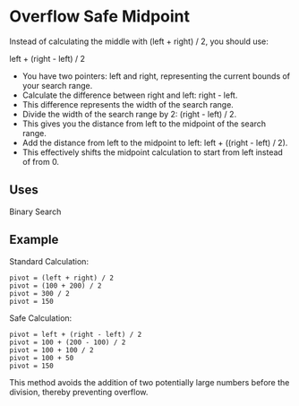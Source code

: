 # Overflow Safe Midpoint

Instead of calculating the middle with (left + right) / 2, you should use:

left + (right - left) / 2

- You have two pointers: left and right, representing the current bounds of your search range.
- Calculate the difference between right and left: right - left.
- This difference represents the width of the search range.
- Divide the width of the search range by 2: (right - left) / 2.
- This gives you the distance from left to the midpoint of the search range.
- Add the distance from left to the midpoint to left: left + ((right - left) / 2).
- This effectively shifts the midpoint calculation to start from left instead of from 0.

## Uses
Binary Search

## Example

Standard Calculation:
```
pivot = (left + right) / 2
pivot = (100 + 200) / 2
pivot = 300 / 2
pivot = 150
```

Safe Calculation:
```
pivot = left + (right - left) / 2
pivot = 100 + (200 - 100) / 2
pivot = 100 + 100 / 2
pivot = 100 + 50
pivot = 150
```

This method avoids the addition of two potentially large numbers before the division, thereby preventing overflow.
